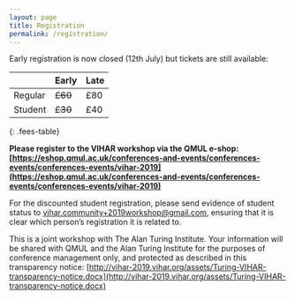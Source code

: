 ```yaml
---
layout: page
title: Registration
permalink: /registration/
---
```


Early registration is now closed (12th July) but tickets are still available:

|         | Early | Late |
|---------|-------|------|
| Regular | ~~£60~~   | £80  |
| Student | ~~£30~~   | £40  |
{: .fees-table}

**Please register to the VIHAR workshop via the QMUL e-shop:**
**[https://eshop.qmul.ac.uk/conferences-and-events/conferences-events/conferences-events/vihar-2019](https://eshop.qmul.ac.uk/conferences-and-events/conferences-events/conferences-events/vihar-2019)**

For the discounted student registration, please send evidence of student status to [vihar.community+2019workshop@gmail.com](mailto:vihar.community+2019workshop@gmail.com), ensuring that it is clear which person’s registration it is related to.

This is a joint workshop with The Alan Turing Institute. Your information will be shared with QMUL and the Alan Turing Institute for the purposes of conference management only, and protected as described in this transparency notice: [http://vihar-2019.vihar.org/assets/Turing-VIHAR-transparency-notice.docx](http://vihar-2019.vihar.org/assets/Turing-VIHAR-transparency-notice.docx) 
